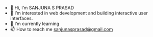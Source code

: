 - 👋 Hi, I’m SANJUNA S PRASAD
- 👀 I’m interested in web development and building interactive user interfaces.
- 🌱 I’m currently learning 
- 📫 How to reach me sanjunasprasad@gmail.com


<!---
sanjunasprasad/sanjunasprasad is a ✨ special ✨ repository because its `README.md` (this file) appears on your GitHub profile.
You can click the Preview link to take a look at your changes.
--->
